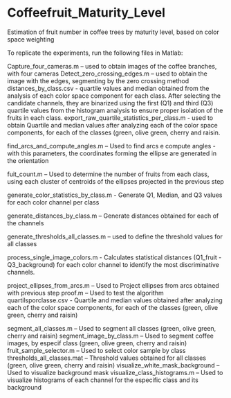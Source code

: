 # Coffeefruit_Maturity_Level
Estimation of fruit number in coffee trees by maturity level, based on color space weighting

To replicate the experiments, run the following files in Matlab:

Capture_four_cameras.m – used to obtain images of the coffee branches, with four cameras 
Detect_zero_crossing_edges.m – used to obtain the image with the edges, segmenting by the zero crossing method
distances_by_class.csv - quartile values and median obtained from the analysis of each color space component for each class. After selecting the candidate channels, they are binarized using the first (Q1) and third (Q3) quartile values from the histogram analysis to ensure proper isolation of the fruits in each class.
export_raw_quartile_statistics_per_class.m  - used to obtain Quartile and median values after analyzing each of the color space components, for each of the classes (green, olive green, cherry and raisin.

find_arcs_and_compute_angles.m – Used to find arcs e compute angles -  with this parameters, the coordinates forming the ellipse are generated in the orientation

fuit_count.m – Used to determine the number of fruits from each class, using each cluster of centroids of the ellipses projected in the previous step 

generate_color_statistics_by_class.m - Generate Q1, Median, and Q3 values for each color channel per class

generate_distances_by_class.m – Generate distances obtained for each of the channels

generate_thresholds_all_classes.m – used to define the threshold values for all classes

process_single_image_colors.m - Calculates statistical distances (Q1_fruit - Q3_background) for each color channel to identify the most discriminative channels.

project_ellipses_from_arcs.m – Used to Project ellipses from arcs obtained with previous step
proof.m – Used to test the algorithm
quartilsporclasse.csv - Quartile and median values obtained after analyzing each of the color space components, for each of the classes (green, olive green, cherry and raisin)

segment_all_classes.m – Used to segment all classes (green, olive green, cherry and raisin)
segment_image_by_class.m – Used to segment coffee images, by especif class (green, olive green, cherry and raisin)
fruit_sample_selector.m – Used to select color sample by class
thresholds_all_classes.mat – Threshold values obtained for all classes (green, olive green, cherry and raisin)
visualize_white_mask_background – Used to visualize background mask
visualize_class_histograms.m – Used to visualize histograms of each channel for the especific class and its background
